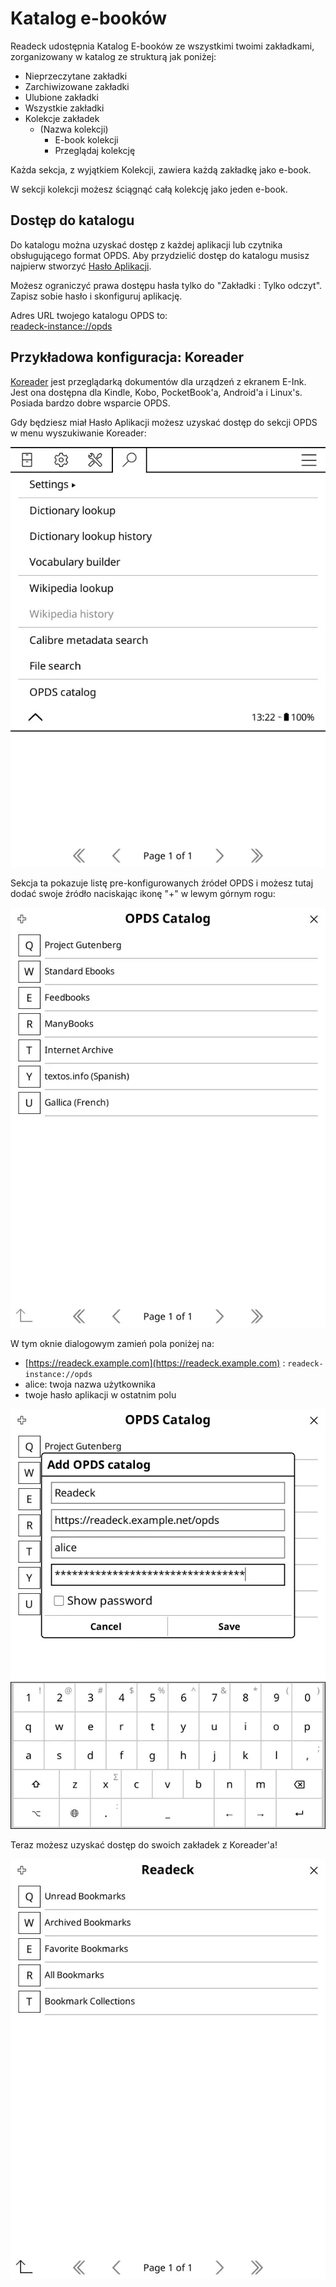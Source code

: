 # Katalog e-booków

Readeck udostępnia Katalog E-booków ze wszystkimi twoimi zakładkami, zorganizowany w katalog ze strukturą jak poniżej:

- Nieprzeczytane zakładki
- Zarchiwizowane zakładki
- Ulubione zakładki
- Wszystkie zakładki
- Kolekcje zakładek
  - (Nazwa kolekcji)
    - E-book kolekcji
    - Przeglądaj kolekcję

Każda sekcja, z wyjątkiem Kolekcji, zawiera każdą zakładkę jako e-book.

W sekcji kolekcji możesz ściągnąć całą kolekcję jako jeden e-book.

## Dostęp do katalogu

Do katalogu można uzyskać dostęp z każdej aplikacji lub czytnika obsługującego format OPDS.
Aby przydzielić dostęp do katalogu musisz najpierw stworzyć [Hasło Aplikacji](readeck-instance://profile/credentials).

Możesz ograniczyć prawa dostępu hasła tylko do "Zakładki : Tylko odczyt".
Zapisz sobie hasło i skonfiguruj aplikację.

Adres URL twojego katalogu OPDS to: \
[readeck-instance://opds](readeck-instance://opds)

## Przykładowa konfiguracja: Koreader

[Koreader](https://koreader.rocks/) jest przeglądarką dokumentów dla urządzeń z ekranem E-Ink. Jest ona dostępna dla Kindle, Kobo, PocketBook'a, Android'a i Linux's. Posiada bardzo dobre wsparcie OPDS.

Gdy będziesz miał Hasło Aplikacji możesz uzyskać dostęp do sekcji OPDS w menu wyszukiwanie Koreader:

![Menu wyszukiwania Koreader](../img/koreader-1.webp)

Sekcja ta pokazuje listę pre-konfigurowanych źródeł OPDS i możesz tutaj dodać swoje źródło naciskając ikonę "+" w lewym górnym rogu:

![Lista katalogów Koreader](../img/koreader-2.webp)

W tym oknie dialogowym zamień pola poniżej na:

- [https://readeck.example.com](https://readeck.example.com) : `readeck-instance://opds`
- alice: twoja nazwa użytkownika
- twoje hasło aplikacji w ostatnim polu

![Dodaj katalog Koreader](../img/koreader-3.webp)

Teraz możesz uzyskać dostęp do swoich zakładek z Koreader'a!

![Katalo readeck oreader](../img/koreader-4.webp)
